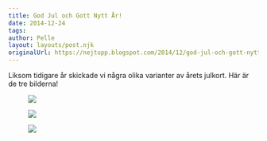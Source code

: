 ```yaml
---
title: God Jul och Gott Nytt År!
date: 2014-12-24
tags: 	
author: Pelle
layout: layouts/post.njk
originalUrl: https://nejtupp.blogspot.com/2014/12/god-jul-och-gott-nytt-ar.html
---
```


Liksom tidigare år skickade vi några olika varianter av årets julkort. Här är de tre bilderna!

<figure>
	<img src="../../../../img/Julfoto-PERK9141.jpg">
</figure>

<figure>
	<img src="../../../../img/Julfoto-PERK9222.jpg">
</figure>

<figure>
	<img src="../../../../img/Julfoto-PERK9084.jpg">
</figure>


